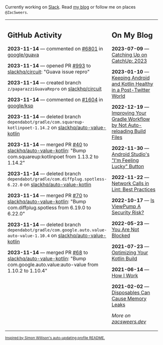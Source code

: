 Currently working on [Slack](https://slack.com/). Read [my blog](https://zacsweers.dev/) or follow me on places `@ZacSweers`.

<table><tr><td valign="top" width="60%">

## GitHub Activity
<!-- githubActivity starts -->
**2023-11-14** — commented on [#6801](https://github.com/google/guava/issues/6801#issuecomment-1811559104) in [google/guava](https://github.com/google/guava)

**2023-11-14** — opened PR [#993](https://github.com/slackhq/circuit/pull/993) to [slackhq/circuit](https://github.com/slackhq/circuit): "Guava issue repro"

**2023-11-14** — created branch `z/paparazziGuavaRepro` on [slackhq/circuit](https://github.com/slackhq/circuit)

**2023-11-14** — commented on [#1604](https://github.com/google/ksp/issues/1604#issuecomment-1811484601) in [google/ksp](https://github.com/google/ksp)

**2023-11-14** — deleted branch `dependabot/gradle/com.squareup-kotlinpoet-1.14.2` on [slackhq/auto-value-kotlin](https://github.com/slackhq/auto-value-kotlin)

**2023-11-14** — merged PR [#40](https://github.com/slackhq/auto-value-kotlin/pull/40) to [slackhq/auto-value-kotlin](https://github.com/slackhq/auto-value-kotlin): "Bump com.squareup:kotlinpoet from 1.13.2 to 1.14.2"

**2023-11-14** — deleted branch `dependabot/gradle/com.diffplug.spotless-6.22.0` on [slackhq/auto-value-kotlin](https://github.com/slackhq/auto-value-kotlin)

**2023-11-14** — merged PR [#70](https://github.com/slackhq/auto-value-kotlin/pull/70) to [slackhq/auto-value-kotlin](https://github.com/slackhq/auto-value-kotlin): "Bump com.diffplug.spotless from 6.19.0 to 6.22.0"

**2023-11-14** — deleted branch `dependabot/gradle/com.google.auto.value-auto-value-1.10.4` on [slackhq/auto-value-kotlin](https://github.com/slackhq/auto-value-kotlin)

**2023-11-14** — merged PR [#68](https://github.com/slackhq/auto-value-kotlin/pull/68) to [slackhq/auto-value-kotlin](https://github.com/slackhq/auto-value-kotlin): "Bump com.google.auto.value:auto-value from 1.10.2 to 1.10.4"
<!-- githubActivity ends -->
</td><td valign="top" width="40%">

## On My Blog
<!-- blog starts -->
**2023-07-09** — [Catching Up on CatchUp: 2023](https://www.zacsweers.dev/catching-up-on-catchup-2023/)

**2023-01-10** — [Keeping Android and Kotlin Healthy in a Post-Twitter World](https://www.zacsweers.dev/keeping-android-healthy/)

**2022-12-19** — [Improving Your Gradle Workflow by Not Auto-reloading Build Files](https://www.zacsweers.dev/improving-your-workflow-by-not-auto-reloading-build-files/)

**2022-11-30** — [Android Studio's "I'm Feeling Lucky" Button](https://www.zacsweers.dev/android-studios-im-feeling-lucky-button/)

**2022-11-22** — [Network Calls in Lint: Best Practices](https://www.zacsweers.dev/network-calls-in-lint-best-practices/)

**2022-10-17** — [Is ViewPump A Security Risk?](https://www.zacsweers.dev/is-viewpump-a-security-risk/)

**2022-05-23** — [You Are Not Blocked](https://www.zacsweers.dev/you-are-not-blocked/)

**2021-07-23** — [Optimizing Your Kotlin Build](https://www.zacsweers.dev/optimizing-your-kotlin-build/)

**2021-06-14** — [How I Work](https://www.zacsweers.dev/how-i-work/)

**2021-02-02** — [Disposables Can Cause Memory Leaks](https://www.zacsweers.dev/disposables-can-cause-memory-leaks/)
<!-- blog ends -->
_More on [zacsweers.dev](https://zacsweers.dev/)_
</td></tr></table>

<sub><a href="https://simonwillison.net/2020/Jul/10/self-updating-profile-readme/">Inspired by Simon Willison's auto-updating profile README.</a></sub>